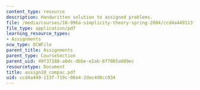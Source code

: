 ```yaml
---
content_type: resource
description: Handwritten solution to assigned problems.
file: /media/courses/18-996a-simplicity-theory-spring-2004/ccd4a449113f719c06e42dec4d6cc934_assign10_compac.pdf
file_type: application/pdf
learning_resource_types:
- Assignments
ocw_type: OCWFile
parent_title: Assignments
parent_type: CourseSection
parent_uid: 49f37188-a0dc-dbbe-e2ab-8f7005a009ec
resourcetype: Document
title: assign10_compac.pdf
uid: ccd4a449-113f-719c-06e4-2dec4d6cc934
---
```

